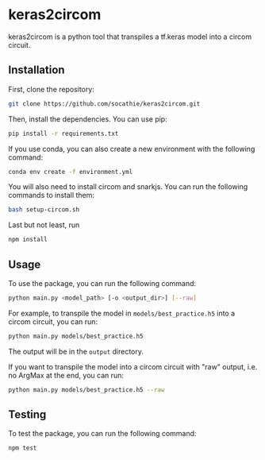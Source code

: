 # keras2circom

keras2circom is a python tool that transpiles a tf.keras model into a circom circuit.

## Installation

First, clone the repository:

```bash
git clone https://github.com/socathie/keras2circom.git
```

Then, install the dependencies. You can use pip:

```bash
pip install -r requirements.txt
```

If you use conda, you can also create a new environment with the following command:

```bash
conda env create -f environment.yml
```

You will also need to install circom and snarkjs. You can run the following commands to install them:

```bash
bash setup-circom.sh
```

Last but not least, run

```bash
npm install
```

## Usage

To use the package, you can run the following command:

```bash
python main.py <model_path> [-o <output_dir>] [--raw]
```

For example, to transpile the model in `models/best_practice.h5` into a circom circuit, you can run:

```bash
python main.py models/best_practice.h5
```

The output will be in the `output` directory.

If you want to transpile the model into a circom circuit with "raw" output, i.e. no ArgMax at the end, you can run:

```bash
python main.py models/best_practice.h5 --raw
```

## Testing

To test the package, you can run the following command:

```bash
npm test
```

